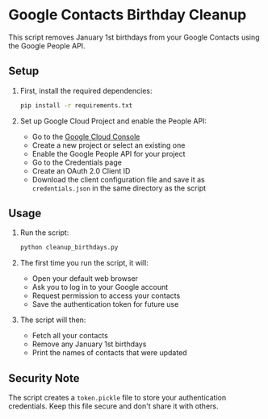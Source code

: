 # Google Contacts Birthday Cleanup

This script removes January 1st birthdays from your Google Contacts using the Google People API.

## Setup

1. First, install the required dependencies:
   ```bash
   pip install -r requirements.txt
   ```

2. Set up Google Cloud Project and enable the People API:
   - Go to the [Google Cloud Console](https://console.cloud.google.com/)
   - Create a new project or select an existing one
   - Enable the Google People API for your project
   - Go to the Credentials page
   - Create an OAuth 2.0 Client ID
   - Download the client configuration file and save it as `credentials.json` in the same directory as the script

## Usage

1. Run the script:
   ```bash
   python cleanup_birthdays.py
   ```

2. The first time you run the script, it will:
   - Open your default web browser
   - Ask you to log in to your Google account
   - Request permission to access your contacts
   - Save the authentication token for future use

3. The script will then:
   - Fetch all your contacts
   - Remove any January 1st birthdays
   - Print the names of contacts that were updated

## Security Note

The script creates a `token.pickle` file to store your authentication credentials. Keep this file secure and don't share it with others. 